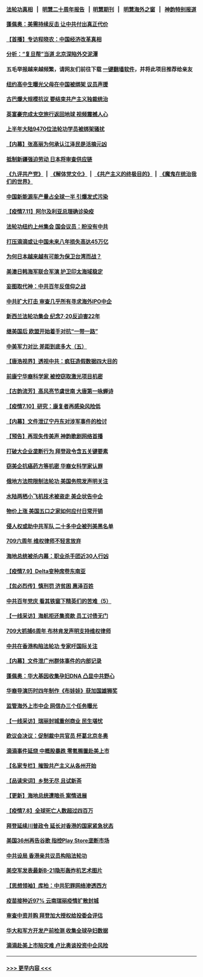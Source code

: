 #### [法轮功真相](https://github.com/gfw-breaker/truth/blob/master/README.md?t=0) &nbsp;&nbsp;|&nbsp;&nbsp; [明慧二十周年报告](https://github.com/gfw-breaker/mh-reports/blob/master/README.md?t=0) &nbsp;&nbsp;|&nbsp;&nbsp;[明慧期刊](https://github.com/gfw-breaker/mh-qikan) &nbsp;&nbsp;|&nbsp;&nbsp; [明慧海外之窗](https://github.com/gfw-breaker/mh-news/blob/master/README.md?t=0) &nbsp;&nbsp;|&nbsp;&nbsp; [神韵特别报道](https://github.com/gfw-breaker/mh-news/blob/master/shenyun.md?t=0)
#### [蓬佩奥：美需持续反击 让中共付出真正代价](../pages/nf4514/n13082614.md?t=07121951) 
#### [【首播】专访程晓农：中国经济改革真相](../pages/nf4514/n13082479.md?t=07121951) 
#### [分析：“复旦帮”当道 北京深陷外交泥潭](../pages/nf4514/n13077333.md?t=07121951) 
#### 五毛举报越来越频繁，请网友们前往下载 [一键翻墙软件](https://github.com/gfw-breaker/ssr-accounts)，并将此项目推荐给亲友
#### [纽约高中生曝光父母在中国被绑架 议员声援](../pages/nf4514/n13082589.md?t=07121951) 
#### [古巴爆大规模抗议 要结束共产主义独裁统治](../pages/nf4514/n13082560.md?t=07121951) 
#### [英富豪完成太空旅行返回地球 视频震撼人心](../pages/nf4514/n13082339.md?t=07121951) 
#### [上半年大陆9470位法轮功学员被绑架骚扰](../pages/nf4514/n13081326.md?t=07121951) 
#### [【内幕】张高丽为何承认江泽民是活摘元凶](../pages/nf4514/n13082162.md?t=07121951) 
#### [抵制新疆强迫劳动 日本将审查供应链](../pages/nf4514/n13082163.md?t=07121951) 
#### [《九评共产党》](https://github.com/begood0513/9ping.md/blob/master/README.md) &nbsp;|&nbsp; [《解体党文化》](../../../../jtdwh.md/blob/master/README.md)  &nbsp;|&nbsp; [《共产主义的终极目的》](../../../../gczydzjmd.md/blob/master/README.md) &nbsp;|&nbsp; [《魔鬼在统治我们的世界》](../../../../mgztzwmdsj.md/blob/master/README.md) 
#### [中国新能源车产量占全球一半 引爆发式污染](../pages/nf4514/n13082031.md?t=07121951) 
#### [【疫情7.11】阿尔及利亚总理确诊染疫](../pages/nf4514/n13081574.md?t=07121951) 
#### [法轮功纽约上州集会 国会议员：盼没有中共](../pages/nf4514/n13081092.md?t=07121951) 
#### [打压滴滴或让中国未来八年损失高达45万亿](../pages/nf4514/n13081320.md?t=07121951) 
#### [为何日本越来越有可能为保卫台湾而战？](../pages/nf4514/n13079575.md?t=07121951) 
#### [美澳日韩海军联合军演 护卫印太海域稳定](../pages/nf4514/n13081048.md?t=07121951) 
#### [妄图取代神：中共百年反信仰之战](../pages/nf4514/n13080102.md?t=07121951) 
#### [中共扩大打击 审查几乎所有寻求海外IPO中企](../pages/nf4514/n13080990.md?t=07121951) 
#### [新西兰法轮功集会 纪念7‧20反迫害22年](../pages/nf4514/n13080561.md?t=07121951) 
#### [继美国后 欧盟开始着手对抗“一带一路”](../pages/nf4514/n13080932.md?t=07121951) 
#### [中美军力对比 差距到底多大（五）](../pages/nf4514/n13080052.md?t=07121951) 
#### [【唐浩视界】透视中共：疯狂造假数据四大目的](../pages/nf4514/n13080590.md?t=07121951) 
#### [前康宁华裔科学家 被控窃取激光项目机密](../pages/nf4514/n13079989.md?t=07121951) 
#### [【古韵流芳】高风亮节虞世南 大唐第一咏蝉诗](../pages/nf4514/n13079287.md?t=07121951) 
#### [【疫情7.10】研究：康复者再感染风险低](../pages/nf4514/n13080480.md?t=07121951) 
#### [【内幕】文件泄辽宁丹东对涉军事件的检讨](../pages/nf4514/n13076558.md?t=07121951) 
#### [【预告】再现失传美声 神韵歌剧网络首播](../pages/nf4514/n13079610.md?t=07121951) 
#### [打破大企业垄断行为 拜登政令含五关键要素](../pages/nf4514/n13079608.md?t=07121951) 
#### [窃美企抗癌药方等机密 华裔女科学家认罪](../pages/nf4514/n13079963.md?t=07121951) 
#### [俄地方法院限制法轮功 美国务院发声明关注](../pages/nf4514/n13079658.md?t=07121951) 
#### [水陆两栖小飞机技术被盗走 美企状告中企](../pages/nf4514/n13079547.md?t=07121951) 
#### [物价上涨 美国五口之家如何应付日常开销](../pages/nf4514/n13079561.md?t=07121951) 
#### [侵人权或助中共军队 二十多中企被列美黑名单](../pages/nf4514/n13078922.md?t=07121951) 
#### [709六周年 维权律师不轻言放弃](../pages/nf4514/n13079118.md?t=07121951) 
#### [海地总统被杀内幕：职业杀手团近30人行凶](../pages/nf4514/n13078949.md?t=07121951) 
#### [【疫情7.9】Delta变种席卷东南亚](../pages/nf4514/n13078272.md?t=07121951) 
#### [【忽必烈传】慎刑罚 济贫困 惠泽百姓](../pages/nf4514/n13063820.md?t=07121951) 
#### [中共百年党庆 看其铁窗下精英们的苦难（5）](../pages/nf4514/n13076766.md?t=07121951) 
#### [【一线采访】海航拒还集资款 员工讨债无门](../pages/nf4514/n13077608.md?t=07121951) 
#### [709大抓捕6周年 布林肯发声明支持维权律师](../pages/nf4514/n13077382.md?t=07121951) 
#### [中共在香港构陷法轮功 专家吁国际关注](../pages/nf4514/n13077152.md?t=07121951) 
#### [【内幕】文件泄广州群体事件的内部记录](../pages/nf4514/n13072708.md?t=07121951) 
#### [蓬佩奥：华大基因收集孕妇DNA 凸显中共野心](../pages/nf4514/n13077228.md?t=07121951) 
#### [华裔导演历时四年制作《布娃娃》获加国雄狮奖](../pages/nf4514/n13077163.md?t=07121951) 
#### [监管海外上市中企 网信办三个任务曝光](../pages/nf4514/n13076992.md?t=07121951) 
#### [【一线采访】瑞丽封城重创商业 民生堪忧](../pages/nf4514/n13076910.md?t=07121951) 
#### [欧议会决议：促制裁中共官员 杯葛北京冬奥](../pages/nf4514/n13076851.md?t=07121951) 
#### [滴滴事件延烧 中概股暴跌 零氪搁置赴美上市](../pages/nf4514/n13076419.md?t=07121951) 
#### [【名家专栏】摧毁共产主义从各州开始](../pages/nf4514/n13076376.md?t=07121951) 
#### [【品读宋词】乡愁无尽 且试新茶](../pages/nf4514/n13066658.md?t=07121951) 
#### [【更新】海地总统遭暗杀 案情进展](../pages/nf4514/n13073704.md?t=07121951) 
#### [【疫情7.8】全球死亡人数超过四百万](../pages/nf4514/n13075928.md?t=07121951) 
#### [拜登延续川普政令 延长对香港的国家紧急状态](../pages/nf4514/n13075981.md?t=07121951) 
#### [美国36州再告谷歌 指控Play Store垄断市场](../pages/nf4514/n13075784.md?t=07121951) 
#### [中共设局 香港亲共议员构陷法轮功](../pages/nf4514/n13074601.md?t=07121951) 
#### [美空军发表最新B-21隐形轰炸机艺术图片](../pages/nf4514/n13074715.md?t=07121951) 
#### [【思想领袖】库柏：中共犯罪网络渗透西方](../pages/nf4514/n13031789.md?t=07121951) 
#### [疫苗接种近97% 云南瑞丽疫情扩散封城](../pages/nf4514/n13074779.md?t=07121951) 
#### [审查中资并购 拜登加大授权给投委会评估](../pages/nf4514/n13074626.md?t=07121951) 
#### [华大和军方开发产前检测 收集全球孕妇数据](../pages/nf4514/n13074462.md?t=07121951) 
#### [滴滴赴美上市陷灾难 卢比奥谈投资中企风险](../pages/nf4514/n13074219.md?t=07121951) 

----
#### [ >>> 更早内容 <<< ](../indexes/nf4514-earlier.md)

